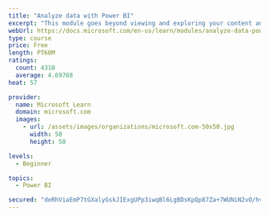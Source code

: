 ```yaml
---
title: "Analyze data with Power BI"
excerpt: "This module goes beyond viewing and exploring your content and explains how to interact with it by working with reports and dashboards to uncover and share new business insights."
webUrl: https://docs.microsoft.com/en-us/learn/modules/analyze-data-power-bi/
type: course
price: Free
length: PT60M
ratings:
  count: 4310
  average: 4.69768
heat: 57

provider:
  name: Microsoft Learn
  domain: microsoft.com
  images:
    - url: /assets/images/organizations/microsoft.com-50x50.jpg
      width: 50
      height: 50

levels:
  - Beginner

topics:
  - Power BI

secured: "deRhViaEmP7tGXalyGskJIExgUPp3iwqBl6LgBDsKpQp87Za+7WUNiN2vO/hvBj72CCycQ0LYPTBCD0dyZdx5CeSTlb3k9ZmrC6LJLcowq9lHbi3XnISEOAshhPePQtLrMp/KMfdPurptzSRxZo2zOeIvAZYXGa0XrG6wpxgsKqrk3kedFTWME/aB0A93pP08Mmx1bah3d08Uwn1+rj1de0O3+HY5zWPRKU8cS5MvMMTppftEYUT8DM6o4Tyliwc1sg3YjauUtTQjSRQgohjVeCTWTD0PpyyPtf24EBG9FdVTIx1A9bVgh1soKGb22TjiHE6BlWw8aezYOh9sqRNskIKjQcKlE84lyMr4bbUgoggJdG0ImUvgv/Q1nj3QV6IA3n2OMQTHVnyRSvbHgKHIw==;jWCj6wThvzmj9YAVd6kGiA=="
---
```


